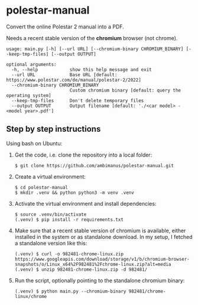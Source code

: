 # polestar-manual

Convert the online Polestar 2 manual into a PDF.

Needs a recent stable version of the **chromium** browser (not chrome).

```
usage: main.py [-h] [--url URL] [--chromium-binary CHROMIUM_BINARY] [--keep-tmp-files] [--output OUTPUT]

optional arguments:
  -h, --help            show this help message and exit
  --url URL             Base URL [default: https://www.polestar.com/de/manual/polestar-2/2022]
  --chromium-binary CHROMIUM_BINARY
                        Custom chromium binary [default: query the operating system]
  --keep-tmp-files      Don't delete temporary files
  --output OUTPUT       Output filename [default: './<car model> - <model year>.pdf']
```

## Step by step instructions

Using bash on Ubuntu:

1. Get the code, i.e. clone the repository into a local folder:

   ```
   $ git clone https://github.com/ambimanus/polestar-manual.git
   ```

2. Create a virtual environment:

   ```
   $ cd polestar-manual
   $ mkdir .venv && python python3 -m venv .venv
   ```

3. Activate the virtual environment and install dependencies:

   ```
   $ source .venv/bin/activate
   (.venv) $ pip install -r requirements.txt
   ```

4. Make sure that a recent stable version of chromium is available, either
   installed in the system or as standalone download. In my setup, I fetched a
   standalone version like this:

   ```
   (.venv) $ curl -o 982481-chrome-linux.zip https://www.googleapis.com/download/storage/v1/b/chromium-browser-snapshots/o/Linux_x64%2F982481%2Fchrome-linux.zip?alt=media
   (.venv) $ unzip 982481-chrome-linux.zip -d 982481/
   ```

5. Run the script, optionally pointing to the standalone chromium binary:

   ```
   (.venv) $ python main.py --chromium-binary 982481/chrome-linux/chrome
   ```